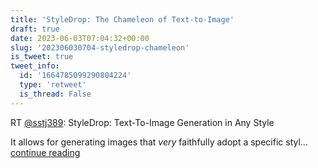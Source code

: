 ```yaml
---
title: 'StyleDrop: The Chameleon of Text-to-Image'
draft: true
date: 2023-06-03T07:04:32+00:00
slug: '202306030704-styledrop-chameleon'
is_tweet: true
tweet_info:
  id: '1664785099290804224'
  type: 'retweet'
  is_thread: False
---
```




RT [@sstj389](https://x.com/sstj389): StyleDrop: Text-To-Image Generation in Any Style

It allows for generating images that _very_ faithfully adopt a specific styl… [continue reading](https://x.com/sytelus/status/1664785099290804224)
